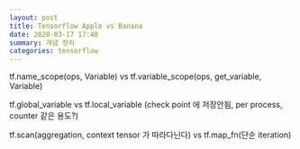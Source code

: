 ```yaml
---
layout: post
title: Tensorflow Apple vs Banana
date: 2020-03-17 17:40
summary: 개념 정리
categories: tensorflow
---
```


tf.name_scope(ops, Variable) vs tf.variable_scope(ops, get_variable, Variable) 

tf.global_variable vs tf.local_variable (check point 에 저장안됨, per process, counter 같은 용도?)

tf.scan(aggregation, context tensor 가 따라다닌다) vs tf.map_fn(단순 iteration)